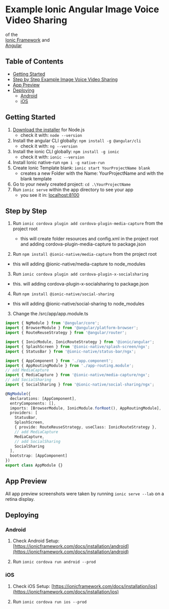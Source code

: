 # Example Ionic Angular Image Voice Video Sharing

of the  
[Ionic Framework](https://ionicframework.com/)
and  
[Angular](https://angular.io/)

## Table of Contents

- [Getting Started](#getting-started)
- [Step by Step Example Image Voice Video Sharing](#step-by-step)
- [App Preview](#app-preview)
- [Deploying](#deploying)
  - [Android](#android)
  - [iOS](#ios)

## Getting Started

1. [Download the installer](https://nodejs.org/) for Node.js
   - check it with: `node --version`
2. Install the angular CLI globally: `npm install -g @angular/cli`
   - check it with: `ng --version`
3. Install the ionic CLI globally: `npm install -g ionic`
   - check it with: `ionic --version`
4. Install Ionic native-run `npm i -g native-run`
5. Create Ionic Template blank: `ionic start YourProjectName blank`
   - creates a new Folder with the Name: YourProjectName and with the blank template
6. Go to your newly created project: `cd .\YourProjectName`
7. Run `ionic serve` within the app directory to see your app
   - you see it in: [localhost:8100](http://localhost:8100)

## Step by Step

1. Run `ionic cordova plugin add cordova-plugin-media-capture` from the project root

   - this will create folder resources and config.xml in the project root and adding cordova-plugin-media-capture to package.json

2. Run `npm install @ionic-native/media-capture` from the project root
- this will adding @ionic-native/media-capture to node_modules

3. Run `ionic cordova plugin add cordova-plugin-x-socialsharing`
- this. will adding cordova-plugin-x-socialsharing to package.json

4. Run `npm install @ionic-native/social-sharing`
-  this will adding @ionic-native/social-sharing to node_modules

3. Change the /src/app/app.module.ts

```typescript
import { NgModule } from '@angular/core';
import { BrowserModule } from '@angular/platform-browser';
import { RouteReuseStrategy } from '@angular/router';

import { IonicModule, IonicRouteStrategy } from '@ionic/angular';
import { SplashScreen } from '@ionic-native/splash-screen/ngx';
import { StatusBar } from '@ionic-native/status-bar/ngx';

import { AppComponent } from './app.component';
import { AppRoutingModule } from './app-routing.module';
// add MediaCapture
import { MediaCapture } from '@ionic-native/media-capture/ngx';
// add SocialSharing
import { SocialSharing } from '@ionic-native/social-sharing/ngx';

@NgModule({
  declarations: [AppComponent],
  entryComponents: [],
  imports: [BrowserModule, IonicModule.forRoot(), AppRoutingModule],
  providers: [
    StatusBar,
    SplashScreen,
    { provide: RouteReuseStrategy, useClass: IonicRouteStrategy },
    // add MediaCapture
    MediaCapture,
    // add SocialSharing
    SocialSharing
  ],
  bootstrap: [AppComponent]
})
export class AppModule {}
```

## App Preview

All app preview screenshots were taken by running `ionic serve --lab` on a retina display.

## Deploying

### Android

1. Check Android Setup: [https://ionicframework.com/docs/installation/android](https://ionicframework.com/docs/installation/android)

2. Run `ionic cordova run android --prod`

### iOS

1. Check iOS Setup: [https://ionicframework.com/docs/installation/ios](https://ionicframework.com/docs/installation/ios)

2. Run `ionic cordova run ios --prod`

